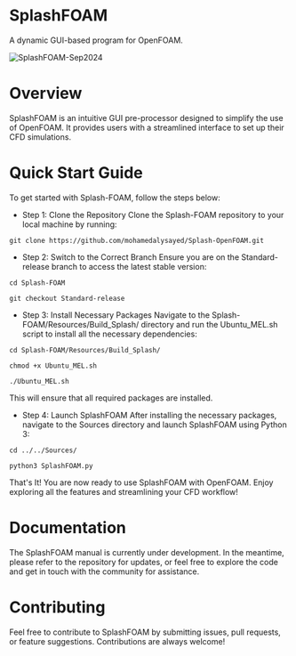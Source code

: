 # SplashFOAM
A dynamic GUI-based program for OpenFOAM.

![SplashFOAM-Sep2024](https://github.com/user-attachments/assets/2917aa3c-d02e-40bd-ba4f-bc1f25f445de)

# Overview
SplashFOAM is an intuitive GUI pre-processor designed to simplify the use of OpenFOAM. It provides users with a streamlined interface to set up their CFD simulations.

# Quick Start Guide
To get started with Splash-FOAM, follow the steps below:

- Step 1: Clone the Repository
Clone the Splash-FOAM repository to your local machine by running:

``` git clone https://github.com/mohamedalysayed/Splash-OpenFOAM.git ```

- Step 2: Switch to the Correct Branch
Ensure you are on the Standard-release branch to access the latest stable version:

``` cd Splash-FOAM ```

``` git checkout Standard-release ```


- Step 3: Install Necessary Packages
Navigate to the Splash-FOAM/Resources/Build_Splash/ directory and run the Ubuntu_MEL.sh script to install all the necessary dependencies:

``` cd Splash-FOAM/Resources/Build_Splash/ ```

``` chmod +x Ubuntu_MEL.sh ```

``` ./Ubuntu_MEL.sh ```

This will ensure that all required packages are installed.

- Step 4: Launch SplashFOAM
After installing the necessary packages, navigate to the Sources directory and launch SplashFOAM using Python 3:

``` cd ../../Sources/ ```

``` python3 SplashFOAM.py ```

That's It!
You are now ready to use SplashFOAM with OpenFOAM. Enjoy exploring all the features and streamlining your CFD workflow!

# Documentation
The SplashFOAM manual is currently under development. In the meantime, please refer to the repository for updates, or feel free to explore the code and get in touch with the community for assistance.

# Contributing
Feel free to contribute to SplashFOAM by submitting issues, pull requests, or feature suggestions. Contributions are always welcome!
